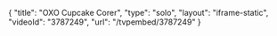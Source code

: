 {
    "title": "OXO Cupcake Corer",
    "type": "solo",
    "layout": "iframe-static",
    "videoId": "3787249",
    "url": "\/tvpembed\/3787249"
}
